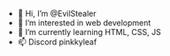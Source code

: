 - 👋 Hi, I’m @EvilStealer
- 👀 I’m interested in web development
- 🌱 I’m currently learning HTML, CSS, JS
- 📫 Discord pinkkyleaf

